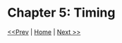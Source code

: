# Chapter 5: Timing

[<<Prev](/section-1/04-rxjs-for-processes.md) | [Home](/README.md) | [Next >>](/section-1/06-combining-observables.md)